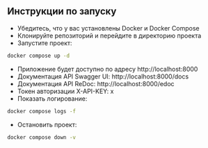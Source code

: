 ## Инструкции по запуску
- Убедитесь, что у вас установлены Docker и Docker Compose
- Клонируйте репозиторий и перейдите в директорию проекта
- Запустите проект:
```bash
docker compose up -d
```
- Приложение будет доступно по адресу http://localhost:8000
- Документация API Swagger UI: http://localhost:8000/docs
- Документация API ReDoc: http://localhost:8000/edoc
- Токен авторизации X-API-KEY: x
- Показать логирование:
```bash
docker compose logs -f
```
- Остановить проект:
```bash
docker compose down -v
```